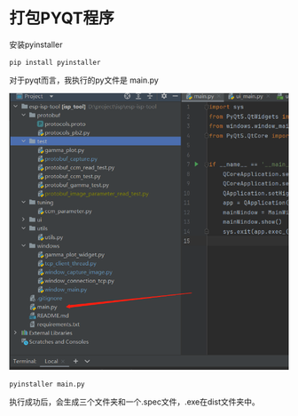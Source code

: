 # 打包PYQT程序

安装pyinstaller

```shell
pip install pyinstaller 
```

对于pyqt而言，我执行的py文件是 main.py

![](./src/pyqt打包.png)


```shell
pyinstaller main.py
```

执行成功后，会生成三个文件夹和一个.spec文件，.exe在dist文件夹中。
